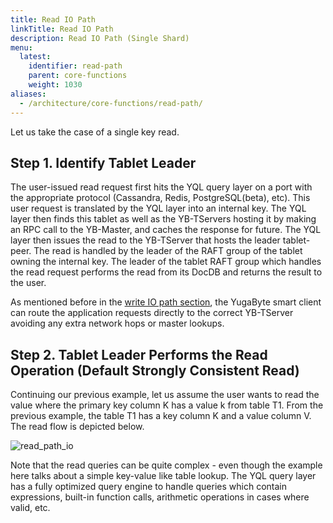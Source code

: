 ```yaml
---
title: Read IO Path
linkTitle: Read IO Path
description: Read IO Path (Single Shard)
menu:
  latest:
    identifier: read-path
    parent: core-functions
    weight: 1030
aliases:
  - /architecture/core-functions/read-path/
---
```


Let us take the case of a single key read.

## Step 1. Identify Tablet Leader

The user-issued read request first hits the YQL query layer on a port with the appropriate protocol
(Cassandra, Redis, PostgreSQL(beta), etc). This user request is translated by the YQL layer into an internal key. The
YQL layer then finds this tablet as well as the YB-TServers hosting it by making an RPC call to the
YB-Master, and caches the response for future. The YQL layer then issues the read to the YB-TServer
that hosts the leader tablet-peer. The read is handled by the leader of the RAFT group of the tablet
owning the internal key. The leader of the tablet RAFT group which handles the read request performs
the read from its DocDB and returns the result to the user.

As mentioned before in the [write IO path
section](../write-path/#step-1-identify-tablet-leader), the YugaByte smart
client can route the application requests directly to the correct YB-TServer avoiding any extra
network hops or master lookups.

## Step 2. Tablet Leader Performs the Read Operation (Default Strongly Consistent Read)

Continuing our previous example, let us assume the user wants to read the value where the primary
key column K has a value k from table T1. From the previous example, the table T1 has a key column K
and a value column V. The read flow is depicted below.

![read_path_io](/images/architecture/read_path_io.png)

Note that the read queries can be quite complex - even though the example here talks about a simple
key-value like table lookup. The YQL query layer has a fully optimized query engine to handle
queries which contain expressions, built-in function calls, arithmetic operations in cases where
valid, etc.
